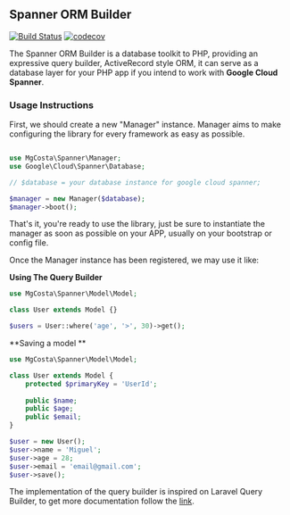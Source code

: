 ## Spanner ORM Builder

[![Build Status](https://api.travis-ci.com/mgcostaParedes/spanner-orm-builder.svg)](https://travis-ci.com/mgcostaParedes/spanner-orm-builder)
[![codecov](https://codecov.io/gh/mgcostaParedes/spanner-orm-builder/branch/main/graph/badge.svg?token=OEUY7ZDTOP)](https://codecov.io/gh/mgcostaParedes/spanner-orm-builder)

The Spanner ORM Builder is a database toolkit to PHP, providing an expressive query builder, ActiveRecord style ORM, it can serve as a database layer for your PHP app if you intend to work with **Google Cloud Spanner**.

### Usage Instructions

First, we should create a new "Manager" instance. Manager aims to make configuring the library for every framework as easy as possible.

```PHP

use MgCosta\Spanner\Manager;
use Google\Cloud\Spanner\Database;

// $database = your database instance for google cloud spanner;

$manager = new Manager($database);
$manager->boot();

```

That's it, you're ready to use the library, just be sure to instantiate the manager as soon as possible on your APP, usually on your bootstrap or config file.

Once the Manager instance has been registered, we may use it like:

**Using The Query Builder**

```PHP
use MgCosta\Spanner\Model\Model;

class User extends Model {}

$users = User::where('age', '>', 30)->get();

```

**Saving a model **

```PHP
use MgCosta\Spanner\Model\Model;

class User extends Model {
    protected $primaryKey = 'UserId';
    
    public $name;
    public $age;
    public $email;
}

$user = new User();
$user->name = 'Miguel';
$user->age = 28;
$user->email = 'email@gmail.com';
$user->save();

```

The implementation of the query builder is inspired on Laravel Query Builder, to get more documentation follow the [link](https://laravel.com/docs/master/queries).